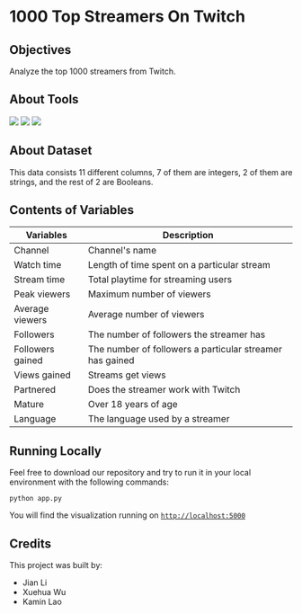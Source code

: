 # 1000 Top Streamers On Twitch

## Objectives  
Analyze the top 1000 streamers from Twitch. <br>

## About Tools
<img src="https://img.shields.io/badge/python%20-%2314354C.svg?&style=for-the-badge&logo=python&logoColor=white"/>  <img src="https://img.shields.io/badge/pandas%20-%23150458.svg?&style=for-the-badge&logo=pandas&logoColor=white" />  <img src="https://img.shields.io/badge/sqlite-%2307405e.svg?&style=for-the-badge&logo=sqlite&logoColor=white"/>

## About Dataset 
This data consists 11 different columns, 7 of them are integers, 2 of them are strings, and the rest of 2 are Booleans.

## Contents of Variables
|Variables|Description|
|-|-|
|Channel|Channel's name|
|Watch time|Length of time spent on a particular stream|
|Stream time|Total playtime for streaming users|
|Peak viewers|Maximum number of viewers|
|Average viewers|Average number of viewers|
|Followers|The number of followers the streamer has|
|Followers gained|The number of followers a particular streamer has gained|
|Views gained|Streams get views|
|Partnered|Does the streamer work with Twitch|
|Mature|Over 18 years of age|
|Language|The language used by a streamer|

## Running Locally
  
Feel free to download our repository and try to run it in your local environment with the following commands:
```
python app.py
```
You will find the visualization running on [`http://localhost:5000`](http://localhost:5000)

## Credits

This project was built by:
 * Jian Li
 * Xuehua Wu
 * Kamin Lao
